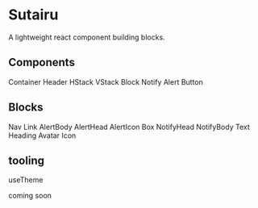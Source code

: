 
# Sutairu
A lightweight react component building blocks.

## Components
Container
Header
HStack
VStack
Block
Notify
Alert
Button

## Blocks
Nav
Link
AlertBody
AlertHead
AlertIcon
Box
NotifyHead
NotifyBody
Text
Heading
Avatar
Icon

## tooling
useTheme

coming soon